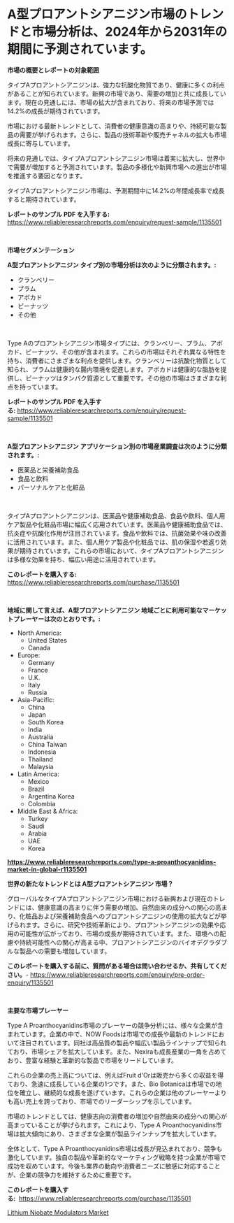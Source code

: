<p><h1>A型プロアントシアニジン市場のトレンドと市場分析は、2024年から2031年の期間に予測されています。</h1></p><p><strong>市場の概要とレポートの対象範囲</strong></p>
<p><p>タイプAプロアントシアニジンは、強力な抗酸化物質であり、健康に多くの利点があることが知られています。新興の市場であり、需要の増加と共に成長しています。現在の見通しには、市場の拡大が含まれており、将来の市場予測では14.2%の成長が期待されています。</p><p>市場における最新トレンドとして、消費者の健康意識の高まりや、持続可能な製品の需要が挙げられます。さらに、製品の技術革新や販売チャネルの拡大も市場成長に寄与しています。</p><p>将来の見通しでは、タイプAプロアントシアニジン市場は着実に拡大し、世界中で需要が増加すると予測されています。製品の多様化や新興市場への進出が市場を推進する要因となります。</p><p>タイプAプロアントシアニジン市場は、予測期間中に14.2%の年間成長率で成長すると期待されています。</p></p>
<p><strong>レポートのサンプル PDF を入手する:</strong> <a href="https://www.reliableresearchreports.com/enquiry/request-sample/1135501">https://www.reliableresearchreports.com/enquiry/request-sample/1135501</a></p>
<p>&nbsp;</p>
<p><strong>市場セグメンテーション</strong></p>
<p><strong>A型プロアントシアニジン タイプ別の市場分析は次のように分類されます。:</strong></p>
<p><ul><li>クランベリー</li><li>プラム</li><li>アボカド</li><li>ピーナッツ</li><li>その他</li></ul></p>
<p>&nbsp;</p>
<p><p>Type Aのプロアントシアニジン市場タイプには、クランベリー、プラム、アボカド、ピーナッツ、その他が含まれます。これらの市場はそれぞれ異なる特性を持ち、消費者にさまざまな利点を提供します。クランベリーは抗酸化物質として知られ、プラムは健康的な腸内環境を促進します。アボカドは健康的な脂肪を提供し、ピーナッツはタンパク質源として重要です。その他の市場はさまざまな利点を持っています。</p></p>
<p><strong>レポートのサンプル PDF を入手する:</strong>&nbsp;<a href="https://www.reliableresearchreports.com/enquiry/request-sample/1135501">https://www.reliableresearchreports.com/enquiry/request-sample/1135501</a></p>
<p>&nbsp;</p>
<p><strong> A型プロアントシアニジン アプリケーション別の市場産業調査は次のように分類されます。:</strong></p>
<p><ul><li>医薬品と栄養補助食品</li><li>食品と飲料</li><li>パーソナルケアと化粧品</li></ul></p>
<p>&nbsp;</p>
<p><p>タイプAプロアントシアニジンは、医薬品や健康補助食品、食品や飲料、個人用ケア製品や化粧品市場に幅広く応用されています。医薬品や健康補助食品では、抗炎症や抗酸化作用が注目されています。食品や飲料では、抗菌効果や味の改善に活用されています。また、個人用ケア製品や化粧品では、肌の保湿や若返り効果が期待されています。これらの市場において、タイプAプロアントシアニジンは多様な効果を持ち、幅広い用途に活用されています。</p></p>
<p><strong>このレポートを購入する:</strong>&nbsp; <a href="https://www.reliableresearchreports.com/purchase/1135501">https://www.reliableresearchreports.com/purchase/1135501</a></p>
<p>&nbsp;</p>
<p><strong>地域に関して言えば、A型プロアントシアニジン 地域ごとに利用可能なマーケットプレーヤーは次のとおりです。:</strong></p>
<p><ul>
    <li>
        North America:
        <ul>
            <li>United States</li>
            <li>Canada</li>
        </ul>
    </li>
    <li>
        Europe:
        <ul>
            <li>Germany</li>
            <li>France</li>
            <li>U.K.</li>
            <li>Italy</li>
            <li>Russia</li>
        </ul>
    </li>
    <li>
        Asia-Pacific:
        <ul>
            <li>China</li>
            <li>Japan</li>
            <li>South Korea</li>
            <li>India</li>
            <li>Australia</li>
            <li>China Taiwan</li>
            <li>Indonesia</li>
            <li>Thailand</li>
            <li>Malaysia</li>
        </ul>
    </li>
    <li>
        Latin America:
        <ul>
            <li>Mexico</li>
            <li>Brazil</li>
            <li>Argentina Korea</li>
            <li>Colombia</li>
        </ul>
    </li>
    <li>
        Middle East & Africa:
        <ul>
            <li>Turkey</li>
            <li>Saudi</li>
            <li>Arabia</li>
            <li>UAE</li>
            <li>Korea</li>
        </ul>
    </li>
    </ul></p>
<p><strong><a href="https://www.reliableresearchreports.com/type-a-proanthocyanidins-market-in-global-r1135501">https://www.reliableresearchreports.com/type-a-proanthocyanidins-market-in-global-r1135501</a></strong>&nbsp;</p>
<p><strong>世界の新たなトレンドとは A型プロアントシアニジン 市場？</strong></p>
<p><p>グローバルなタイプAプロアントシアニジン市場における新興および現在のトレンドには、健康意識の高まりに伴う需要の増加、自然由来の成分への関心の高まり、化粧品および栄養補助食品へのプロアントシアニジンの使用の拡大などが挙げられます。さらに、研究や技術革新により、プロアントシアニジンの効果や応用の可能性が広がっており、市場の成長が期待されています。また、環境への配慮や持続可能性への関心が高まる中、プロアントシアニジンのバイオデグラダブルな製品への需要も増加しています。</p></p>
<p><strong>このレポートを購入する前に、質問がある場合は問い合わせるか、共有してください。</strong>- <a href="https://www.reliableresearchreports.com/enquiry/pre-order-enquiry/1135501">https://www.reliableresearchreports.com/enquiry/pre-order-enquiry/1135501</a></p>
<p>&nbsp;</p>
<p><strong>主要な市場プレーヤー</strong></p>
<p><p>Type A Proanthocyanidins市場のプレーヤーの競争分析には、様々な企業が含まれています。企業の中で、NOW Foodsは市場での成長や最新のトレンドにおいて注目されています。同社は高品質の製品や幅広い製品ラインナップで知られており、市場シェアを拡大しています。また、Nexiraも成長産業の一角を占めており、豊富な経験と革新的な製品で市場をリードしています。</p><p>これらの企業の売上高については、例えばFruit d'Orは販売から多くの収益を得ており、急速に成長している企業の1つです。また、Bio Botanicaは市場での地位を確立し、継続的な成長を遂げています。これらの企業は他のプレーヤーよりも高い売上を誇っており、市場でのリーダーシップを示しています。</p><p>市場のトレンドとしては、健康志向の消費者の増加や自然由来の成分への関心が高まっていることが挙げられます。これにより、Type A Proanthocyanidins市場は拡大傾向にあり、さまざまな企業が製品ラインナップを拡大しています。</p><p>全体として、Type A Proanthocyanidins市場は成長が見込まれており、競争も激化しています。独自の製品や革新的なマーケティング戦略を持つ企業が市場で成功を収めています。今後も業界の動向や消費者ニーズに敏感に対応することが、企業の競争力を維持するために重要です。</p></p>
<p><strong>このレポートを購入する:</strong>&nbsp;&nbsp;<a href="https://www.reliableresearchreports.com/purchase/1135501">https://www.reliableresearchreports.com/purchase/1135501</a></p>
<p><p><a href="https://invited-way-688.notion.site/Lithium-Niobate-Modulators-Market-Exploring-Market-Share-Market-Trends-and-Future-Growth-13436cb585f64044aae280acf433f011">Lithium Niobate Modulators Market</a></p></p>